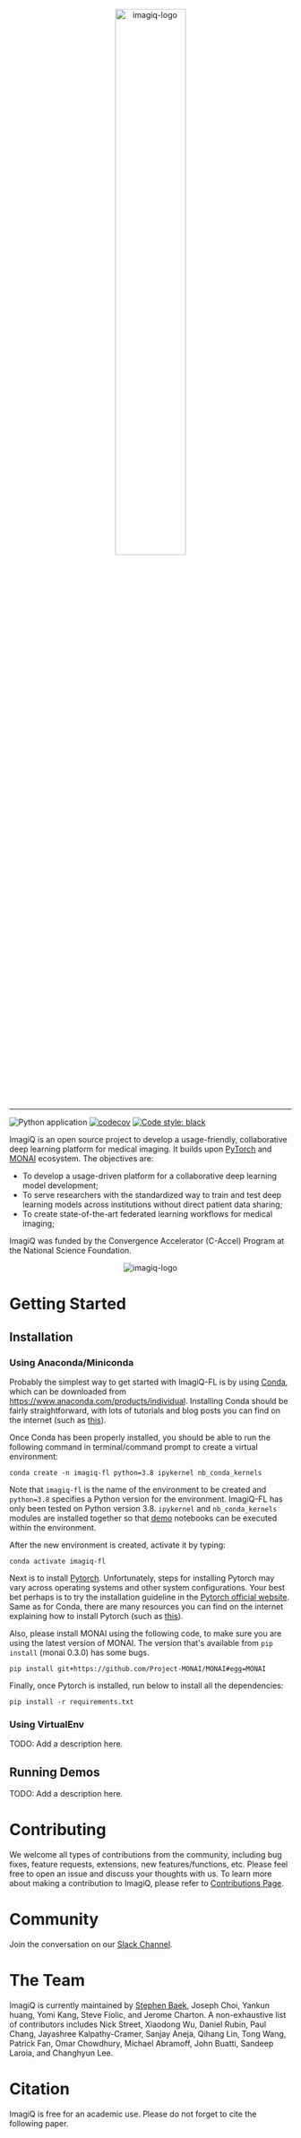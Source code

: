 <p align="center">
  <img src="https://github.com/stephenbaek/imagiqfl/raw/master/docs/images/imagiq-logo.png" width="50%" alt="imagiq-logo">
</p>

--------------------------------------------------------------------------------
![Python application](https://github.com/stephenbaek/imagiqfl/workflows/Python%20application/badge.svg)
[![codecov](https://codecov.io/gh/stephenbaek/imagiqfl/branch/master/graph/badge.svg?token=C0AT669BCM)](https://codecov.io/gh/stephenbaek/imagiqfl)
[![Code style: black](https://img.shields.io/badge/code%20style-black-000000.svg)](https://github.com/psf/black)

ImagiQ is an open source project to develop a usage-friendly, collaborative deep learning platform for medical imaging. It builds upon [PyTorch](https://pytorch.org/) and [MONAI](https://github.com/Project-MONAI/MONAI) ecosystem. The objectives are:

- To develop a usage-driven platform for a collaborative deep learning model development;
- To serve researchers with the standardized way to train and test deep learning models across institutions without direct patient data sharing;
- To create state-of-the-art federated learning workflows for medical imaging;

ImagiQ was funded by the Convergence Accelerator (C-Accel) Program at the National Science Foundation.

<p align="center">
  <img src="https://github.com/stephenbaek/imagiqfl/raw/master/docs/images/NSF_CA_H_LOGO_LOCKUP_BLACK.png" alt='imagiq-logo'>
</p>

# Getting Started
## Installation
### Using Anaconda/Miniconda
Probably the simplest way to get started with ImagiQ-FL is by using [Conda](https://en.wikipedia.org/wiki/Conda_(package_manager)), which can be downloaded from https://www.anaconda.com/products/individual. Installing Conda should be fairly straightforward, with lots of tutorials and blog posts you can find on the internet (such as [this](https://www.youtube.com/watch?v=YJC6ldI3hWk&ab_channel=CoreySchafer)).

Once Conda has been properly installed, you should be able to run the following command in terminal/command prompt to create a virtual environment:
```
conda create -n imagiq-fl python=3.8 ipykernel nb_conda_kernels
```
Note that `imagiq-fl` is the name of the environment to be created and `python=3.8` specifies a Python version for the environment. ImagiQ-FL has only been tested on Python version 3.8. `ipykernel` and `nb_conda_kernels` modules are installed together so that [demo](TODO:link_here) notebooks can be executed within the environment.

After the new environment is created, activate it by typing:
```
conda activate imagiq-fl
```

Next is to install [Pytorch](https://pytorch.org/). Unfortunately, steps for installing Pytorch may vary across operating systems and other system configurations. Your best bet perhaps is to try the installation guideline in the [Pytorch official website](https://pytorch.org/). Same as for Conda, there are many resources you can find on the internet explaining how to install Pytorch (such as [this](https://www.youtube.com/watch?v=vBfM5l9VK5c&ab_channel=JeffHeaton)).

Also, please install MONAI using the following code, to make sure you are using the latest version of MONAI. The version that's available from `pip install` (monai 0.3.0) has some bugs.
```
pip install git+https://github.com/Project-MONAI/MONAI#egg=MONAI
```

Finally, once Pytorch is installed, run below to install all the dependencies:
```
pip install -r requirements.txt
```

### Using VirtualEnv
TODO: Add a description here.

## Running Demos
TODO: Add a description here.

# Contributing
We welcome all types of contributions from the community, including bug fixes, feature requests, extensions, new features/functions, etc. Please feel free to open an issue and discuss your thoughts with us. To learn more about making a contribution to ImagiQ, please refer to [Contributions Page](CONTRIBUTING.md).

# Community
Join the conversation on our [Slack Channel](https://imagiq.slack.com/). 


# The Team
ImagiQ is currently maintained by [Stephen Baek](http://www.stephenbaek.com), Joseph Choi, Yankun huang, Yomi Kang, Steve Fiolic, and Jerome Charton. A non-exhaustive list of contributors includes Nick Street, Xiaodong Wu, Daniel Rubin, Paul Chang, Jayashree Kalpathy-Cramer, Sanjay Aneja, Qihang Lin, Tong Wang, Patrick Fan, Omar Chowdhury, Michael Abramoff, John Buatti, Sandeep Laroia, and Changhyun Lee.

# Citation
ImagiQ is free for an academic use. Please do not forget to cite the following paper.
